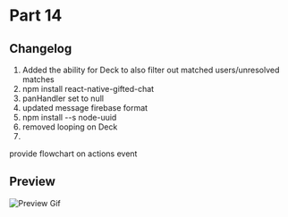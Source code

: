 # Part 14
## Changelog
1. Added the ability for Deck to also filter out matched users/unresolved matches
2. npm install react-native-gifted-chat
3. panHandler set to null
4. updated message firebase format
5. npm install --s node-uuid
6. removed looping on Deck
7. 

provide flowchart on actions event
## Preview
![Preview Gif](./part14.gif)